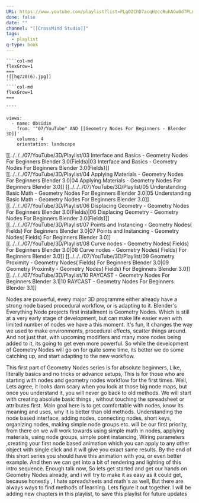 ```yaml
---
URL: https://www.youtube.com/playlist?list=PLgO2ChD7acqHzccBuhAGw8dTPLnR1E3QB
done: false
date: ""
channel: "[[CrossMind Studio]]"
tags:
  - playlist
q-type: book
---
```

`````col
````col-md
flexGrow=1
===
![[hq720(6).jpg]]
````
````col-md
flexGrow=1
===

````
`````
```page-gallery
views:
  - name: Obsidin
    from: '"07/YouTube" AND [[Geometry Nodes For Beginners - Blender 3D]]'
    columns: 4
    orientation: landscape
```
[[../../../07/YouTube/3D/Playlist/03 Interface and Basics - Geometry Nodes For Beginners  Blender 3.0(Fields)|03 Interface and Basics - Geometry Nodes For Beginners  Blender 3.0(Fields)]]
[[../../../07/YouTube/3D/Playlist/04 Applying Materials - Geometry Nodes For Beginners  Blender 3.0|04 Applying Materials - Geometry Nodes For Beginners  Blender 3.0]]
[[../../../07/YouTube/3D/Playlist/05 Understanding Basic Math  - Geometry Nodes For Beginners  Blender 3.0|05 Understanding Basic Math  - Geometry Nodes For Beginners  Blender 3.0]]
[[../../../07/YouTube/3D/Playlist/06 Displacing Geometry - Geometry Nodes For Beginners  Blender 3.0(Fields)|06 Displacing Geometry - Geometry Nodes For Beginners  Blender 3.0(Fields)]]
[[../../../07/YouTube/3D/Playlist/07 Points and Instancing - Geometry Nodes( Fields) For Beginners  Blender 3.0|07 Points and Instancing - Geometry Nodes( Fields) For Beginners  Blender 3.0]]
[[../../../07/YouTube/3D/Playlist/08 Curve nodes - Geometry Nodes( Fields) For Beginners  Blender 3.0|08 Curve nodes - Geometry Nodes( Fields) For Beginners  Blender 3.0]]
[[../../../07/YouTube/3D/Playlist/09 Geometry Proximity - Geometry Nodes( Fields) For Beginners  Blender 3.0|09 Geometry Proximity - Geometry Nodes( Fields) For Beginners  Blender 3.0]]
[[../../../07/YouTube/3D/Playlist/10 RAYCAST - Geometry Nodes For Beginners Blender 3.1|10 RAYCAST - Geometry Nodes For Beginners Blender 3.1]]

Nodes are powerful, every major 3D programme either already have a strong node based procedural workflow, or is adapting to it. Blender's Everything Node projects first installment is Geometry Nodes. Which is still at a very early stage of development, but can make life easier even with limited number of nodes we have a this moment.
It's fun, It changes the way we used to make environments, procedural effects, scatter things around. And not just that, with upcoming  modifiers and many more nodes being added to it, its going to get even more powerful. So while the development of Geometry Nodes will go on for quite some time, its better we do some catching up, and start adapting to the new workflow.

This first part of Geometry Nodes series is for absolute beginners, Like, literally basics and no tricks or advance setups, This is for those who are starting with nodes and geometry nodes workflow for the first times. Well, Lets agree, it looks darn scary when you look at those big node maps, but once you understand it, you will never go back to old methods.  We will start with creating absolute basic things , without touching the spreadsheet or attributes first. Main goal here is to get comfortable with nodes, know its meaning and uses, why it is better than old methods. Understanding the node based interface, adding nodes, connecting nodes, short keys, organizing nodes, making simple node groups etc. will be our first priority, from there on we will work towards using simple math in nodes, applying materials, using node groups, simple point instancing, Wiring parameters ,creating your first node based animation which you can apply to any other object with single click and it will give you exact same results. By the end of this short series you should have this animation with you, or even better example. And then we can get into a bit of rendering and lighting of this intro sequence. 
Enough talk now, So lets get started and get our hands on Geometry Nodes already, and i will try to make it as easy as it could get, because honestly , I hate spreadsheets and math's as well, But there are always ways to find methods of learning. Lets figure it out together.
I will be adding new chapters in this playlist, to save this playlist for future updates